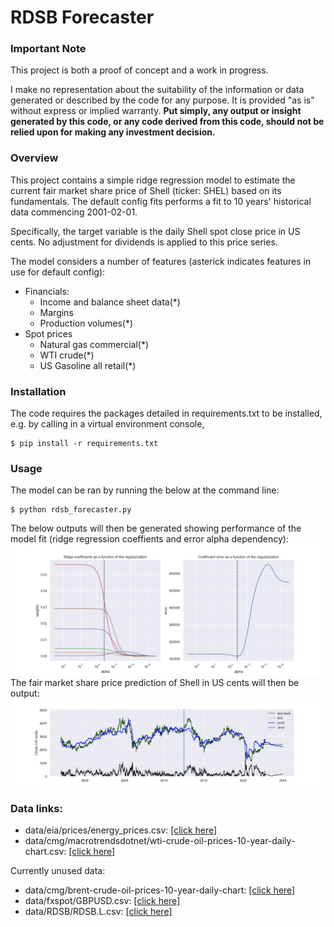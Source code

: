 # RDSB Forecaster

### Important Note
This project is both a proof of concept and a work in progress.

I make no representation about the suitability of the information or data generated or described by the code for any purpose.
It is provided "as is" without express or implied warranty.
<b>
Put simply, any output or insight generated by this code, or any code derived from this code, should not be relied upon for 
making any investment decision.
</b>

### Overview
This project contains a simple ridge regression model to estimate the current fair market share price of Shell (ticker: SHEL) based on its fundamentals.
The default config fits performs a fit to 10 years' historical data commencing 2001-02-01.

Specifically, the target variable is the daily Shell spot close price in US cents. 
No adjustment for dividends is applied to this price series.

The model considers a number of features
(asterick indicates features in use for default config):
* Financials:
  * Income and balance sheet data(*)
  * Margins
  * Production volumes(*)
* Spot prices
  * Natural gas commercial(*)
  * WTI crude(*)
  * US Gasoline all retail(*)
  
### Installation
The code requires the packages detailed in requirements.txt to be installed, e.g. by calling in a virtual environment console,
```
$ pip install -r requirements.txt
```

### Usage
The model can be ran by running the below at the command line:
```
$ python rdsb_forecaster.py
```

The below outputs will then be generated
showing performance of the model fit
(ridge regression coeffients and error alpha dependency):
![Ridge coefficients](docs/ridge_coeffs.png)
The fair market share price prediction of Shell in US cents will then be output:
![Close price predictions](docs/close_preds.png)

### Data links:
* data/eia/prices/energy_prices.csv: [[click here]](https://www.eia.gov/outlooks/steo/data/browser/#/?v=8&f=M&s=0&start=199701&end=202212&ctype=linechart&maptype=0&linechart=WTIPUUS)
* data/cmg/macrotrendsdotnet/wti-crude-oil-prices-10-year-daily-chart.csv: [[click here]](https://www.macrotrends.net/2516/wti-crude-oil-prices-10-year-daily-chart)

Currently unused data:
* data/cmg/brent-crude-oil-prices-10-year-daily-chart: [[click here]](https://www.macrotrends.net/2480/brent-crude-oil-prices-10-year-daily-chart)
* data/fxspot/GBPUSD.csv: [[click here]](https://uk.investing.com/currencies/gbp-usd-historical-data)
* data/RDSB/RDSB.L.csv: [[click here]](https://uk.finance.yahoo.com/quote/SHEL.L/history?p=SHEL.L)